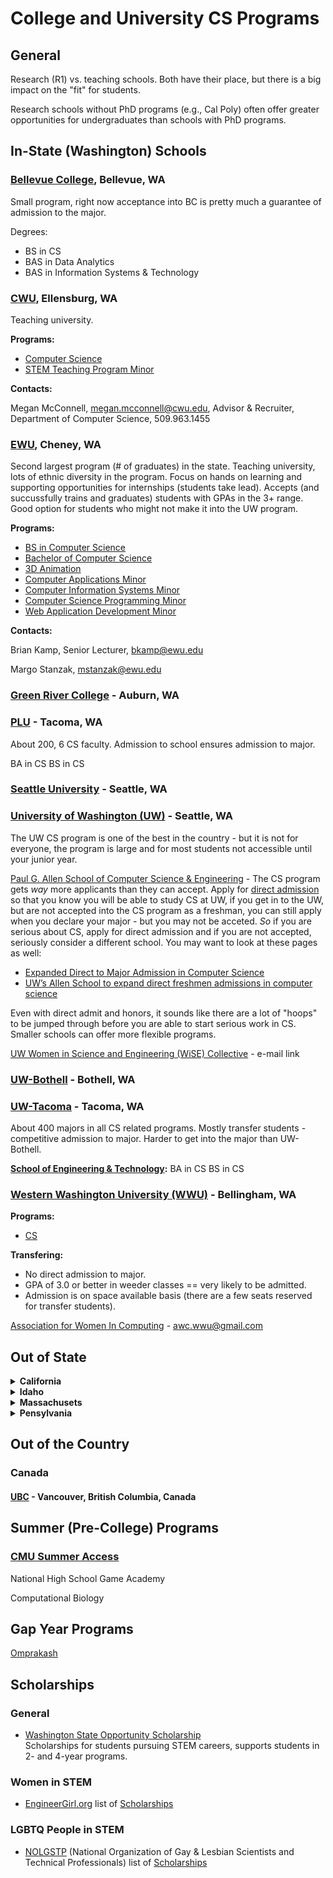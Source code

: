 # College and University CS Programs

## General

Research (R1) vs. teaching schools. Both have their place, but there is a big impact on the "fit" for students.

Research schools without PhD programs (e.g., Cal Poly) often offer greater opportunities for undergraduates than schools with PhD programs.

## In-State (Washington) Schools

### [Bellevue College](https://www.bellevuecollege.edu/cs), Bellevue, WA

Small program, right now acceptance into BC is pretty much a guarantee of admission to the major.

Degrees:
* BS in CS
* BAS in Data Analytics
* BAS in Information Systems & Technology

### [CWU](https://cwu.edu), Ellensburg, WA

Teaching university.

**Programs:**
* [Computer Science](https://cwu.edu/computer-science)
* [STEM Teaching Program Minor](https://cwu.edu/teachstem)

**Contacts:**

Megan McConnell, megan.mcconnell@cwu.edu, Advisor & Recruiter, Department of Computer Science, 509.963.1455

### [EWU](https://www.ewu.edu), Cheney, WA

Second largest program (# of graduates) in the state. Teaching university, lots of ethnic diversity in the program. Focus on hands on learning and supporting opportunities for internships (students take lead). Accepts (and succussfully trains and graduates) students with GPAs in the 3+ range. Good option for students who might not make it into the UW program.

**Programs:**
* [BS in Computer Science](https://www.ewu.edu/compsci)
* [Bachelor of Computer Science]()
* [3D Animation]()
* [Computer Applications Minor]()
* [Computer Information Systems Minor]()
* [Computer Science Programming Minor]()
* [Web Application Development Minor]()

**Contacts:**

Brian Kamp, Senior Lecturer, bkamp@ewu.edu

Margo Stanzak, mstanzak@ewu.edu

### [Green River College](https://greenriver.edu) - Auburn, WA


### [PLU](https://www.plu.edu/computer-science/) - Tacoma, WA

About 200, 6 CS faculty. Admission to school ensures admission to major.

BA in CS
BS in CS

### [Seattle University]() - Seattle, WA

### [University of Washington (UW)](https://uw.edu) - Seattle, WA

The UW CS program is one of the best in the country - but it is not for everyone, the program is large and for most students not accessible until your junior year.

[Paul G. Allen School of Computer Science & Engineering](https://cs.uw.edu) - The CS program gets *way* more applicants than they can accept. Apply for [direct admission](https://www.cs.washington.edu/academics/ugrad/admissions/direct) so that you know you will be able to study CS at UW, if you get in to the UW, but are not accepted into the CS program as a freshman, you can still apply when you declare your major - but you may not be acceted. *So* if you are serious about CS, apply for direct admission and if you are not accepted, seriously consider a different school. You may want to look at these pages as well:

* [Expanded Direct to Major Admission in Computer Science
](https://www.cs.washington.edu/academics/ugrad/admissions/dtm)
* [UW’s Allen School to expand direct freshmen admissions in computer science](https://www.washington.edu/news/2018/06/05/uws-allen-school-to-expand-direct-freshmen-admissions-in-computer-science/)

Even with direct admit and honors, it sounds like there are a lot of "hoops" to be jumped through before you are able to start serious work in CS. Smaller schools can offer more flexible programs.

[UW Women in Science and Engineering (WiSE) Collective](mailto:uwwise@uw.edu) - e-mail link

### [UW-Bothell](https://bothell.uw.edu) - Bothell, WA

### [UW-Tacoma](https://tacoma.uw.edu) - Tacoma, WA

About 400 majors in all CS related programs. Mostly transfer students - competitive admission to major. Harder to get into the major than UW-Bothell.

**[School of Engineering & Technology](https://tacoma.uw.edu/set):**
BA in CS
BS in CS

### [Western Washington University (WWU)](https://wwu.edu) - Bellingham, WA

**Programs:**
* [CS](https://cs.wwu.edu)

**Transfering:**
* No direct admission to major.
* GPA of 3.0 or better in weeder classes == very likely to be admitted.
* Admission is on space available basis (there are a few seats reserved for transfer students).

[Association for Women In Computing](https://wwu-awc.github.io) - awc.wwu@gmail.com

## Out of State

<details>
  <summary><strong>California</strong></summary>

#### [Cal Poly]() - San Luis Obispo, CA

#### [Cal Tech](https://caltech.edu) - Pasadena, CA

#### [Harvey Mudd College](https://www.hmc.edu) - Claremont, CA

Harvey Mudd College (HMC) is a small (800 students) liberal arts school which the Business Insider describes as "[an engineering, science, and mathematics powerhouse](https://www.businessinsider.com/harvey-mudd-college-curriculum-computer-science-2017-3)." US News & World report ranks HMC as the number one engineering school in the country.

Harvey Mudd requires all students to take an introductory CS course, and according to the LA Times, this a led to [gender parity in the CS department](https://www.latimes.com/local/lanow/la-me-ln-harvey-mudd-tech-women-adv-snap-story.html).

**Computer Science**

* [Computer Science Major](https://www.cs.hmc.edu/program/cs-major)
* [Joint Major in Computer Science and Mathematics](https://www.cs.hmc.edu/program/csmath-major)
* [Mathematical and Computational Biology Major](https://www.cs.hmc.edu/program/csmathbio-major)

HMC also offers [summer research opportunities](https://www.cs.hmc.edu/research/) for undergraduates - this program is open to students from other schools as well as Harvey Mudd students.

#### [UC Berkeley](https://berkeley.edu), Berkeley, CA
</details>

<details><summary><strong>Idaho</strong></summary>

### [University of Idaho College of Engineering](https://uidaho.edu/engr) Moscow, ID

**Programs:**
* [Computer Science](https://uidaho.edu/engr/cs)
* [Electrical and Computer Engineering](https://uidaho.edu/engr/ece)
* [Polymorphic Games](polymorphicgames.com) - interdisciplinary game design studio at the University of Idaho.

**Contacts:**

Paulette House, Director of Student Services, College of Engineering, 208.885.9700

Marie Wagner mariew@uidaho.edu also watches engr-sss@uidaho.edu

Society of Women Engineers, Beth Rezaie, SWE Advisor, rezaie@uidaho.edu
</details>

<details><summary><strong>Massachusets</strong></summary>

### [MIT](https://mit.edu) - Cambridge, MA
</details>

<details><summary><strong>Pensylvania</strong></summary>

#### [CMU](https://cmu.edu) - Pittsburgh, WA

50% women - one of the few programs in the country with gender parity. 25% traditionally underserved populations. Admits about 5%, looks for passion about how you will use CS to make the world a better place. Admission to CMU guarantees a place in the program.

Ashley Patton, Director of Engagement and Outreach, awpatton@andrew.cmu.edu, 412.268.8558

### [Swarthmore College](https://www.swarthmore.edu) - Swarthmore, PA (outside of Philedelphia)

**[Computer Science](https://www.swarthmore.edu/computer-science)**

</details>

## Out of the Country

### Canada

#### [UBC](https://ubc.ca) - Vancouver, British Columbia, Canada

## Summer (Pre-College) Programs

### [CMU Summer Access](https://admission.cmu.edu/pages/summer-access-opportunities)

National High School Game Academy

Computational Biology

## Gap Year Programs

[Omprakash](https://www.omprakash.org/)

## Scholarships

### General

* [Washington State Opportunity Scholarship](https://www.waopportunityscholarship.org)  
Scholarships for students pursuing STEM careers, supports students in 2- and 4-year programs.

### Women in STEM

* [EngineerGirl.org](https://www.engineergirl.org) list of [Scholarships](https://www.engineergirl.org/9539/Scholarships)

### LGBTQ People in STEM

* [NOLGSTP](https://www.noglstp.org) (National Organization of Gay & Lesbian Scientists and Technical Professionals) list of [Scholarships](https://www.noglstp.org/programs-projects/scholarships/)
